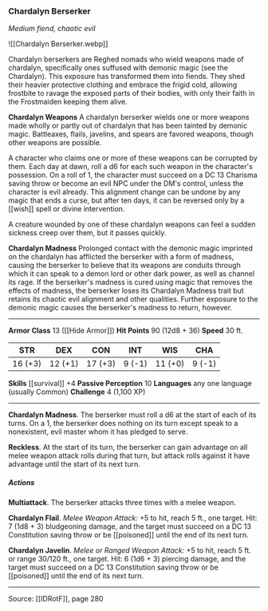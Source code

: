 ### Chardalyn Berserker
_Medium fiend, chaotic evil_

![[Chardalyn Berserker.webp]]

Chardalyn berserkers are Reghed nomads who wield weapons made of chardalyn, specifically ones suffused with demonic magic (see the Chardalyn). This exposure has transformed them into fiends. They shed their heavier protective clothing and embrace the frigid cold, allowing frostbite to ravage the exposed parts of their bodies, with only their faith in the Frostmaiden keeping them alive.

**Chardalyn Weapons** A chardalyn berserker wields one or more weapons made wholly or partly out of chardalyn that has been tainted by demonic magic. Battleaxes, flails, javelins, and spears are favored weapons, though other weapons are possible.

A character who claims one or more of these weapons can be corrupted by them. Each day at dawn, roll a d6 for each such weapon in the character's possession. On a roll of 1, the character must succeed on a DC 13 Charisma saving throw or become an evil NPC under the DM's control, unless the character is evil already. This alignment change can be undone by any magic that ends a curse, but after ten days, it can be reversed only by a [[wish]] spell or divine intervention.

A creature wounded by one of these chardalyn weapons can feel a sudden sickness creep over them, but it passes quickly.


**Chardalyn Madness** Prolonged contact with the demonic magic imprinted on the chardalyn has afflicted the berserker with a form of madness, causing the berserker to believe that its weapons are conduits through which it can speak to a demon lord or other dark power, as well as channel its rage. If the berserker's madness is cured using magic that removes the effects of madness, the berserker loses its Chardalyn Madness trait but retains its chaotic evil alignment and other qualities. Further exposure to the demonic magic causes the berserker's madness to return, however.

---

**Armor Class** 13 ([[Hide Armor]])
**Hit Points** 90 (12d8 + 36)
**Speed** 30 ft.

| STR     | DEX     | CON     | INT     | WIS     | CHA     |
|---------|---------|---------|---------|---------|---------|
| 16 (+3) | 12 (+1) | 17 (+3) | 9 (-1) | 11 (+0) | 9 (-1) |

**Skills** [[survival]] +4
**Passive Perception** 10
**Languages** any one language (usually Common)
**Challenge** 4 (1,100 XP)

---

**Chardalyn Madness**. The berserker must roll a d6 at the start of each of its turns. On a 1, the berserker does nothing on its turn except speak to a nonexistent, evil master whom it has pledged to serve.

**Reckless**. At the start of its turn, the berserker can gain advantage on all melee weapon attack rolls during that turn, but attack rolls against it have advantage until the start of its next turn.

##### Actions
**Multiattack**. The berserker attacks three times with a melee weapon.

**Chardalyn Flail**. _Melee Weapon Attack:_ +5 to hit, reach 5 ft., one target. Hit: 7 (1d8 + 3) bludgeoning damage, and the target must succeed on a DC 13 Constitution saving throw or be [[poisoned]] until the end of its next turn.

**Chardalyn Javelin**. _Melee or Ranged Weapon Attack:_ +5 to hit, reach 5 ft. or range 30/120 ft., one target. Hit: 6 (1d6 + 3) piercing damage, and the target must succeed on a DC 13 Constitution saving throw or be [[poisoned]] until the end of its next turn.


---

Source: [[IDRotF]], page 280